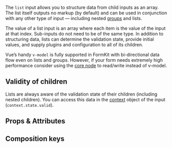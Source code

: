 <InputPageHero
title="List input"
icon="IconInputList"
:pro="false"
project-price=""
data-price=""></InputPageHero>

The `list` input allows you to structure data from child inputs as an array. The list itself outputs no markup (by default) and can be used in conjunction with any other type of input — including nested [groups](/inputs/group) and lists.

The value of a list input is an array where each item is the value of the input at that index. Sub-inputs do not need to be of the same type. In addition to structuring data, lists can determine the validation state, provide initial values, and supply plugins and configuration to all of its children.

<example
name="List input"
file="/_content/examples/list/list.vue"></example>

<callout type="tip" label="Performance">
Vue’s handy <code>v-model</code> is fully supported in FormKit with bi-directional data flow even on lists and groups. However, if your form needs extremely high performance consider using the <a href="/advanced/core">core node</a> to read/write instead of v-model.
</callout>

## Validity of children

Lists are always aware of the validation state of their children (including nested children). You can access this data in the [context](/advanced/context) object of the input (`context.state.valid`).

<example
name="List input"
file="/_content/examples/list-validity/list-validity.vue"></example>

## Props & Attributes

<reference-table input="list" :data="[{ prop: 'disabled', type: 'Boolean', default: 'false', description: 'Disables all the inputs in the list.'}]" :without="['help', 'label', 'validation', 'validation-behavior', 'validation-label']">
</reference-table>

## Composition keys

<reference-table type="compositionKeys" primary="composition-key" :without="['outer','label','inner','input','help','messages','message']">
</reference-table>
